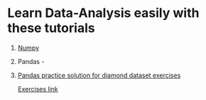# Learn Data-Analysis easily with these tutorials
1. [Numpy](https://www.kaggle.com/code/vidhyambikasr/detailed-numpy-for-data-science)
2. Pandas -
3. [Pandas practice solution for diamond dataset exercises](https://github.com/Vidhyambika/Data-Analysis/blob/main/PANDAS_PRACTICE%20SOLUTION_BY_VIDHYAMBIKA.ipynb)
   
   [Exercises link](https://www.w3resource.com/python-exercises/pandas/practice-set1/index.php)

